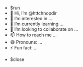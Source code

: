 - $run
- 👋 Hi, I’m @httchnopdir
- 👀 I’m interested in ...
- 🌱 I’m currently learning ...
- 💞️ I’m looking to collaborate on ...
- 📫 How to reach me ...
- 😄 Pronouns: ...
- ⚡ Fun fact: ...

<!---
httchnopdir/httchnopdir is a ✨ special ✨ repository because its `README.md` (this file) appears on your GitHub profile.
You can click the Preview link to take a look at your changes.
--->
- $close
